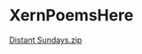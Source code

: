 # XernPoemsHere
[Distant Sundays.zip](https://github.com/user-attachments/files/18653768/Distant.Sundays.zip)
